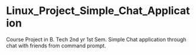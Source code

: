 # Linux_Project_Simple_Chat_Application
Course Project in B. Tech 2nd yr 1st Sem. Simple Chat application through chat with friends from command prompt.
